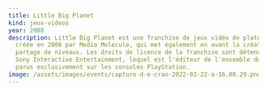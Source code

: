 ```yaml
---
title: Little Big Planet
kind: jeux-videos
year: 2008
description: Little Big Planet est une franchise de jeux vidéo de plates-formes,
  créée en 2008 par Media Molecule, qui met également en avant la création et le
  partage de niveaux. Les droits de licence de la franchise sont détenus par
  Sony Interactive Entertainment, lequel est l'éditeur de l'ensemble des jeux,
  parus exclusivement sur les consoles PlayStation.
image: /assets/images/events/capture-d-e-cran-2022-03-22-a-16.00.29.png
---
```

